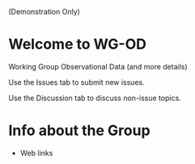 (Demonstration Only)

# Welcome to WG-OD
Working Group Observational Data (and more details)

Use the Issues tab to submit new issues.

Use the Discussion tab to discuss non-issue topics.

# Info about the Group
- Web links
